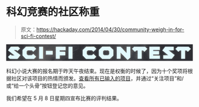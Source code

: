 # 科幻竞赛的社区称重

> 原文：<https://hackaday.com/2014/04/30/community-weigh-in-for-sci-fi-contest/>

![sci-fi-community-weigh-in](img/06b542016931be52a9fe7551aafd7246.png)

科幻小说大赛的报名期于昨天午夜结束。现在是权衡的时候了，因为十个奖项将根据社区对该项目的热情而颁发。[查看所有已输入的项目](http://hackaday.io/projects/tag/sci-fi-contest)，并通过“关注项目”和/或“给一个头骨”按钮登记您的意见。

我们希望在 5 月 8 日星期四宣布比赛的评判结果。